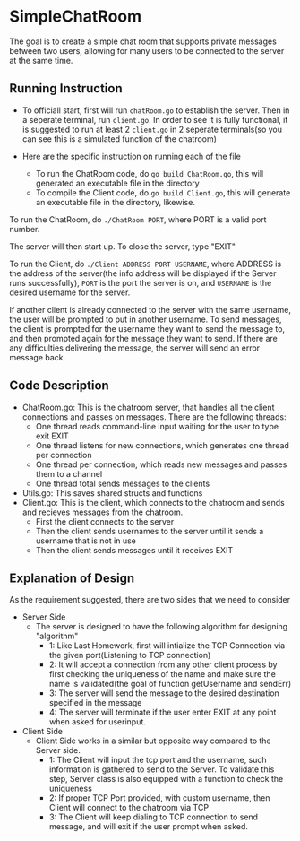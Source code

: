 # SimpleChatRoom
The goal is to create a simple chat room that supports private messages between two users, allowing for many users to be connected to the server at the same time.

## Running Instruction
- To officiall start, first will run ```chatRoom.go``` to establish the server. Then in a seperate terminal, run ```client.go```. In order to see it is fully functional, it is suggested to run at least 2 ```client.go``` in 2 seperate terminals(so you can see this is a simulated function of the chatroom)

- Here are the specific instruction on running each of the file
   - To run the ChatRoom code, do   ```go build ChatRoom.go```, this will generated an executable file in the directory
   - To compile the Client code, do ```go build Client.go```, this will generate an executable file in the directory, likewise.

To run the ChatRoom, do ```./ChatRoom PORT```, where PORT is a valid port number. 

The server will then start up. To close the server, type "EXIT"

To run the Client, do ```./Client ADDRESS PORT USERNAME```, where ADDRESS is the address of the server(the info address will be displayed if the Server runs successfully),  ```PORT``` is the port the server is on, and ```USERNAME``` is the desired username for the server. 

If another client is already connected to the server with the same username, the user will be prompted to put in another username. To send messages, the client is prompted for the username they want to send the message to, and then prompted again for the message they want to send. If there are any difficulties delivering the message, the server will send an error message back.

## Code Description
- ChatRoom.go: This is the chatroom server, that handles all the client connections and passes on messages. There are the following threads:
  - One thread reads command-line input waiting for the user to type exit EXIT
  - One thread listens for new connections, which generates one thread per connection
  - One thread per connection, which reads new messages and passes them to a channel
  - One thread total sends messages to the clients
- Utils.go: This saves shared structs and functions
- Client.go: This is the client, which connects to the chatroom and sends and recieves messages from the chatroom.
  - First the client connects to the server
  - Then the client sends usernames to the server until it sends a username that is not in use
  - Then the client sends messages until it receives EXIT

## Explanation of Design
As the requirement suggested, there are two sides that we need to consider 
- Server Side
   - The server is designed to have the following algorithm for designing "algorithm"
      - 1: Like Last Homework, first will intialize the TCP Connection via the given port(Listening to TCP connection)
      - 2: It will accept a connection from any other client process by first checking the uniqueness of the name and make sure the name is validated(the goal of function getUsername and sendErr)
      - 3: The server will send the message to the desired destination specified in the message 
      - 4: The server will terminate if the user enter EXIT at any point when asked for userinput. 
- Client Side
    - Client Side works in a similar but opposite way compared to the Server side.
       - 1: The Client will input the tcp port and the username, such information is gathered to send to the Server. To validate this step, Server class is also equipped with a function to check the uniqueness
       - 2: If proper TCP Port provided, with custom username, then Client will connect to the chatroom via TCP
       - 3: The Client will keep dialing to TCP connection to send message, and will exit if the user prompt when asked.
       
